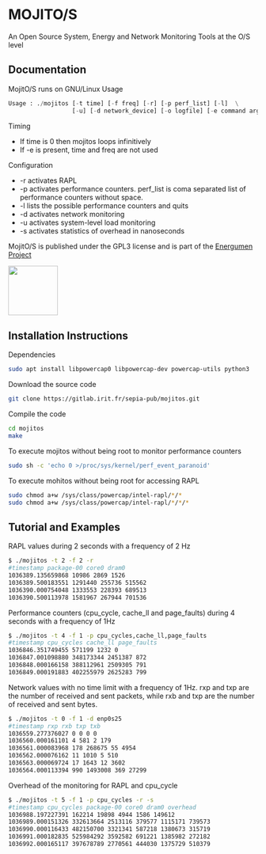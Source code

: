 # MOJITO/S

An Open Source System, Energy and Network Monitoring Tools at the O/S level

## Documentation

MojitO/S runs on GNU/Linux
Usage

```python
Usage : ./mojitos [-t time] [-f freq] [-r] [-p perf_list] [-l]  \
                  [-u] [-d network_device] [-o logfile] [-e command arguments...]
```

Timing
- If time is 0 then mojitos loops infinitively
- If -e is present, time and freq are not used

Configuration
- -r activates RAPL
- -p activates performance counters. perf_list is coma separated list of performance counters without space.
- -l lists the possible performance counters and quits
- -d activates network monitoring
- -u activates system-level load monitoring
- -s activates statistics of overhead in nanoseconds

MojitO/S is published under the GPL3 license and is part of the [Energumen Project](https://www.irit.fr/energumen/)

<img src="https://www.irit.fr/energumen/images/energumen.png" width="100">

## Installation Instructions

Dependencies
```bash
sudo apt install libpowercap0 libpowercap-dev powercap-utils python3
```
Download the source code
```bash
git clone https://gitlab.irit.fr/sepia-pub/mojitos.git
```
Compile the code
```bash
cd mojitos
make
```
To execute mojitos without being root to monitor performance counters
```bash
sudo sh -c 'echo 0 >/proc/sys/kernel/perf_event_paranoid'
```
To execute mohitos without being root for accessing RAPL
```bash
sudo chmod a+w /sys/class/powercap/intel-rapl/*/*
sudo chmod a+w /sys/class/powercap/intel-rapl/*/*/*
```

## Tutorial and Examples

RAPL values during 2 seconds with a frequency of 2 Hz
```bash
$ ./mojitos -t 2 -f 2 -r
#timestamp package-00 core0 dram0 
1036389.135659868 10986 2869 1526 
1036389.500183551 1291440 255736 515562 
1036390.000754048 1333553 228393 689513 
1036390.500113978 1581967 267944 701536 
```
Performance counters (cpu_cycle, cache_ll and page_faults) during 4 seconds with a frequency of 1Hz

```bash
$ ./mojitos -t 4 -f 1 -p cpu_cycles,cache_ll,page_faults
#timestamp cpu_cycles cache_ll page_faults 
1036846.351749455 571199 1232 0 
1036847.001098880 348173344 2451387 872 
1036848.000166158 388112961 2509305 791 
1036849.000191883 402255979 2625283 799 
```

Network values with no time limit with a frequency of 1Hz. rxp and txp are the number of received and sent packets, while rxb and txp are the number of received and sent bytes.
```bash
$ ./mojitos -t 0 -f 1 -d enp0s25
#timestamp rxp rxb txp txb 
1036559.277376027 0 0 0 0 
1036560.000161101 4 581 2 179 
1036561.000083968 178 268675 55 4954 
1036562.000076162 11 1010 5 510 
1036563.000069724 17 1643 12 3602 
1036564.000113394 990 1493008 369 27299 
```

Overhead of the monitoring for RAPL and cpu_cycle
```bash
$ ./mojitos -t 5 -f 1 -p cpu_cycles -r -s
#timestamp cpu_cycles package-00 core0 dram0 overhead 
1036988.197227391 162214 19898 4944 1586 149612 
1036989.000151326 332613664 2513116 379577 1115171 739573 
1036990.000116433 482150700 3321341 587218 1380673 315719 
1036991.000182835 525984292 3592582 691221 1385982 272182 
1036992.000165117 397678789 2770561 444030 1375729 510379 
```
